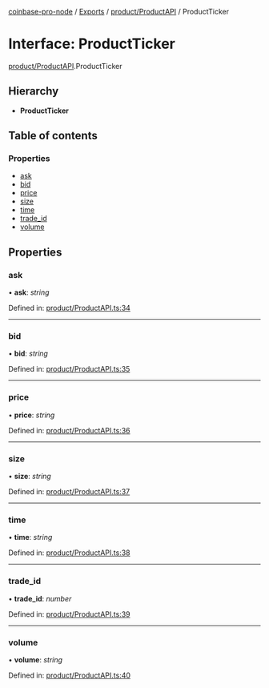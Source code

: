 [coinbase-pro-node](../../README.md) / [Exports](../../modules.md) / [product/ProductAPI](../../modules/product_productapi.md) / ProductTicker

# Interface: ProductTicker

[product/ProductAPI](../../modules/product_productapi.md).ProductTicker

## Hierarchy

- **ProductTicker**

## Table of contents

### Properties

- [ask](productapi.productticker.md#ask)
- [bid](productapi.productticker.md#bid)
- [price](productapi.productticker.md#price)
- [size](productapi.productticker.md#size)
- [time](productapi.productticker.md#time)
- [trade_id](productapi.productticker.md#trade_id)
- [volume](productapi.productticker.md#volume)

## Properties

### ask

• **ask**: _string_

Defined in: [product/ProductAPI.ts:34](https://github.com/bennycode/coinbase-pro-node/blob/ac883aa/src/product/ProductAPI.ts#L34)

---

### bid

• **bid**: _string_

Defined in: [product/ProductAPI.ts:35](https://github.com/bennycode/coinbase-pro-node/blob/ac883aa/src/product/ProductAPI.ts#L35)

---

### price

• **price**: _string_

Defined in: [product/ProductAPI.ts:36](https://github.com/bennycode/coinbase-pro-node/blob/ac883aa/src/product/ProductAPI.ts#L36)

---

### size

• **size**: _string_

Defined in: [product/ProductAPI.ts:37](https://github.com/bennycode/coinbase-pro-node/blob/ac883aa/src/product/ProductAPI.ts#L37)

---

### time

• **time**: _string_

Defined in: [product/ProductAPI.ts:38](https://github.com/bennycode/coinbase-pro-node/blob/ac883aa/src/product/ProductAPI.ts#L38)

---

### trade_id

• **trade_id**: _number_

Defined in: [product/ProductAPI.ts:39](https://github.com/bennycode/coinbase-pro-node/blob/ac883aa/src/product/ProductAPI.ts#L39)

---

### volume

• **volume**: _string_

Defined in: [product/ProductAPI.ts:40](https://github.com/bennycode/coinbase-pro-node/blob/ac883aa/src/product/ProductAPI.ts#L40)
